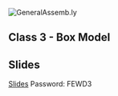 ![GeneralAssemb.ly](https://github.com/generalassembly/ga-ruby-on-rails-for-devs/raw/master/images/ga.png "GeneralAssemb.ly")

## Class 3 - Box Model

Slides
------

[Slides](http://slides.com/wyrachell/fewd-01-9?token=oZatAaNx)
Password: FEWD3